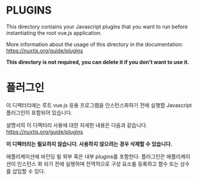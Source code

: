 # PLUGINS

This directory contains your Javascript plugins that you want to run before instantiating the root vue.js application.

More information about the usage of this directory in the documentation:
https://nuxtjs.org/guide/plugins

**This directory is not required, you can delete it if you don't want to use it.**

# 플러그인

이 디렉터리에는 루트 vue.js 응용 프로그램을 인스턴스화하기 전에 실행할 Javascript 플러그인이 포함되어 있습니다.

설명서의 이 디렉터리 사용에 대한 자세한 내용은 다음과 같습니다.
https://nuxtjs.org/guide/plugins

**이 디렉터리는 필요하지 않습니다. 사용하지 않으려는 경우 삭제할 수 있습니다.**

애플리케이션에 바인딩 될 외부 혹은 내부 plugins를 포함한다.
플러그인은 애플리케이션이 인스턴스 화 되기 전에 실행하며 전역적으로 구성 요소를 등록하고 함수 또는 상수를 삽입할 수 있다.